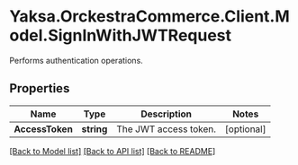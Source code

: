 # Yaksa.OrckestraCommerce.Client.Model.SignInWithJWTRequest
Performs authentication operations.

## Properties

Name | Type | Description | Notes
------------ | ------------- | ------------- | -------------
**AccessToken** | **string** | The JWT access token. | [optional] 

[[Back to Model list]](../README.md#documentation-for-models) [[Back to API list]](../README.md#documentation-for-api-endpoints) [[Back to README]](../README.md)


